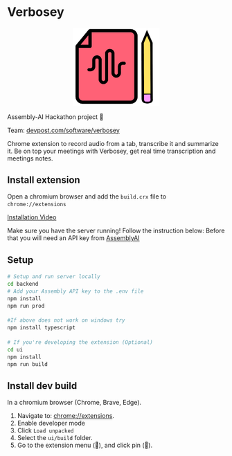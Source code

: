 # Verbosey

<p align="center"><img src="./assets/logo.png" width="200px"></p>


Assembly-AI Hackathon project 📢

Team: [devpost.com/software/verbosey](https://devpost.com/software/verbosey#updates)

Chrome extension to record audio from a tab, transcribe it and summarize it.
Be on top your meetings with Verbosey, get real time transcription and meetings notes.

## Install extension

Open a chromium browser and add the `build.crx` file to `chrome://extensions`


[Installation Video](https://www.youtube.com/watch?v=5aGAP5eAaq8)

Make sure you have the server running! 
Follow the instruction below: 
Before that you will need an API key from [AssemblyAI](https://www.assemblyai.com/)

## Setup

```bash
# Setup and run server locally
cd backend
# Add your Assembly API key to the .env file
npm install
npm run prod

#If above does not work on windows try
npm install typescript

# If you're developing the extension (Optional)
cd ui
npm install
npm run build
```

## Install dev build

In a chromium browser (Chrome, Brave, Edge).

1. Navigate to: [chrome://extensions](chrome://extensions).
2. Enable developer mode
3. Click `Load unpacked`
4. Select the `ui/build` folder.
5. Go to the extension menu (🧩), and click pin (📌).
